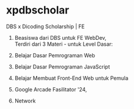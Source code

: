# xpdbscholar
DBS x Dicoding Scholarship | FE <br>

01. Beasiswa dari DBS untuk FE WebDev,<br>
Terdiri dari 3 Materi - untuk Level Dasar:<br>

1. Belajar Dasar Pemrograman Web
2. Belajar Dasar Pemrograman JavaScript
3. Belajar Membuat Front-End Web untuk Pemula

02. Google Arcade Fasilitator '24,<br>

1. Network
